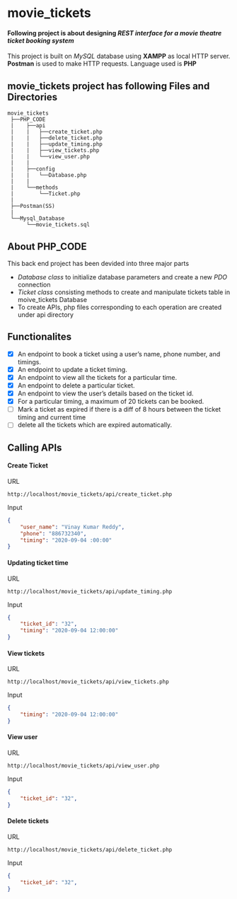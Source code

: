 # movie_tickets

#### Following project is about designing *REST interface for a movie theatre ticket booking system*

This project is built on *MySQL* database using **XAMPP** as local HTTP server.
**Postman** is used to make HTTP requests.
Language used is **PHP**

## movie_tickets project has following Files and Directories
```
movie_tickets
 ├──PHP_CODE
 |    ├──api
 |    |   ├──create_ticket.php
 |    |   ├──delete_ticket.php
 |    |   ├──update_timing.php
 |    |   ├──view_tickets.php
 |    |   └──view_user.php
 |    |
 |    ├──config
 |    |   └──Database.php
 |    |   
 |    └──methods
 |        └──Ticket.php
 |
 ├──Postman(SS)
 |
 └──Mysql_Database
      └──movie_tickets.sql
```

## About PHP_CODE

This back end project has been devided into three major parts
- *Database class* to initialize database parameters and create a new *PDO* connection 
- *Ticket class* consisting methods to create and manipulate tickets table in moive_tickets Database
- To create APIs, php files corresponding to each operation are created under api directory

## Functionalites

- [x] An endpoint to book a ticket using a user’s name, phone number, and timings.
- [x] An endpoint to update a ticket timing.
- [x] An endpoint to view all the tickets for a particular time.
- [x] An endpoint to delete a particular ticket.
- [x] An endpoint to view the user’s details based on the ticket id.
- [x] For a particular timing, a maximum of 20 tickets can be booked.
- [ ] Mark a ticket as expired if there is a diff of 8 hours between the ticket timing and current
time
- [ ] delete all the tickets which are expired automatically.

## Calling APIs

#### Create Ticket
URL
```
http://localhost/movie_tickets/api/create_ticket.php
```

Input
```JSON
{
    "user_name": "Vinay Kumar Reddy",
    "phone": "886732340",
    "timing": "2020-09-04 :00:00"
}
```
#### Updating ticket time

URL
```
http://localhost/movie_tickets/api/update_timing.php
```

Input
```json
{
    "ticket_id": "32",
    "timing": "2020-09-04 12:00:00"
}
```
#### View tickets

URL
```
http://localhost/movie_tickets/api/view_tickets.php
```

Input
```json
{
    "timing": "2020-09-04 12:00:00"
}
```

#### View user

URL
```
http://localhost/movie_tickets/api/view_user.php
```

Input
```json
{
    "ticket_id": "32",
}
```
#### Delete tickets

URL
```
http://localhost/movie_tickets/api/delete_ticket.php
```
Input
```json
{
    "ticket_id": "32",
}
```
